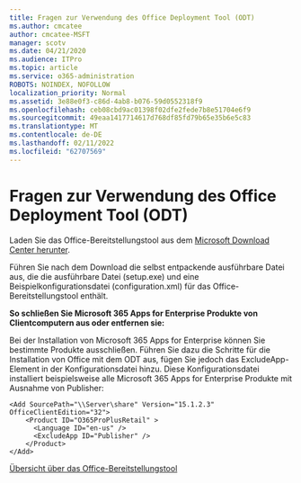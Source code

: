 ```yaml
---
title: Fragen zur Verwendung des Office Deployment Tool (ODT)
ms.author: cmcatee
author: cmcatee-MSFT
manager: scotv
ms.date: 04/21/2020
ms.audience: ITPro
ms.topic: article
ms.service: o365-administration
ROBOTS: NOINDEX, NOFOLLOW
localization_priority: Normal
ms.assetid: 3e88e0f3-c86d-4ab8-b076-59d0552318f9
ms.openlocfilehash: ceb08cbd9ac01398f02dfe2fede7b8e51704e6f9
ms.sourcegitcommit: 49eaa1417714617d768df85fd79b65e35b6e5c83
ms.translationtype: MT
ms.contentlocale: de-DE
ms.lasthandoff: 02/11/2022
ms.locfileid: "62707569"
---
```

# <a name="questions-about-how-to-use-the-office-deployment-tool-odt"></a>Fragen zur Verwendung des Office Deployment Tool (ODT)

Laden Sie das Office-Bereitstellungstool aus dem [Microsoft Download Center herunter](https://go.microsoft.com/fwlink/p/?LinkID=626065).
  
Führen Sie nach dem Download die selbst entpackende ausführbare Datei aus, die die ausführbare Datei (setup.exe) und eine Beispielkonfigurationsdatei (configuration.xml) für das Office-Bereitstellungstool enthält.
  
 **So schließen Sie Microsoft 365 Apps for Enterprise Produkte von Clientcomputern aus oder entfernen sie:**
  
Bei der Installation von Microsoft 365 Apps for Enterprise können Sie bestimmte Produkte ausschließen. Führen Sie dazu die Schritte für die Installation von Office mit dem ODT aus, fügen Sie jedoch das ExcludeApp-Element in der Konfigurationsdatei hinzu. Diese Konfigurationsdatei installiert beispielsweise alle Microsoft 365 Apps for Enterprise Produkte mit Ausnahme von Publisher:
  
```
<Add SourcePath="\\Server\share" Version="15.1.2.3" OfficeClientEdition="32">
    <Product ID="O365ProPlusRetail" >
      <Language ID="en-us" />
      <ExcludeApp ID="Publisher" />
    </Product>
</Add>
```

[Übersicht über das Office-Bereitstellungstool](https://docs.microsoft.com/deployoffice/overview-office-deployment-tool)
  

